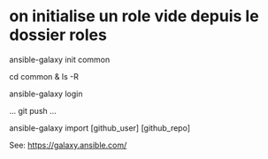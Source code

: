 
# on initialise un role vide depuis le dossier roles
ansible-galaxy init common

cd common & ls -R

ansible-galaxy login


... git push ...

ansible-galaxy import [github_user] [github_repo]


See:  https://galaxy.ansible.com/
